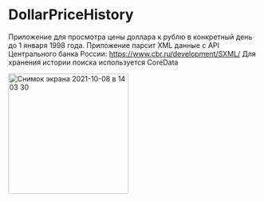 # DollarPriceHistory
Приложение для просмотра цены доллара к рублю в конкретный день до 1 января 1998 года.
Приложение парсит XML данные с API Центрального банка России: https://www.cbr.ru/development/SXML/
Для хранения истории поиска используется CoreData

<img width="241" alt="Снимок экрана 2021-10-08 в 14 03 30" src="https://user-images.githubusercontent.com/38867359/136545802-2af8559b-b259-47d5-ae67-21937bb8bc79.png">
